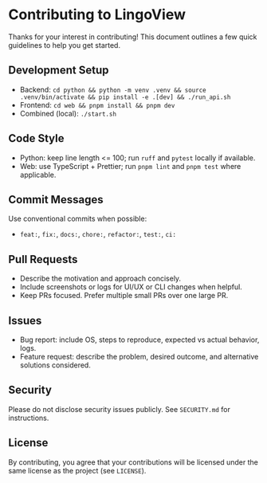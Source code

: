 # Contributing to LingoView

Thanks for your interest in contributing! This document outlines a few quick guidelines to help you get started.

## Development Setup
- Backend: `cd python && python -m venv .venv && source .venv/bin/activate && pip install -e .[dev] && ./run_api.sh`
- Frontend: `cd web && pnpm install && pnpm dev`
- Combined (local): `./start.sh`

## Code Style
- Python: keep line length <= 100; run `ruff` and `pytest` locally if available.
- Web: use TypeScript + Prettier; run `pnpm lint` and `pnpm test` where applicable.

## Commit Messages
Use conventional commits when possible:
- `feat:`, `fix:`, `docs:`, `chore:`, `refactor:`, `test:`, `ci:`

## Pull Requests
- Describe the motivation and approach concisely.
- Include screenshots or logs for UI/UX or CLI changes when helpful.
- Keep PRs focused. Prefer multiple small PRs over one large PR.

## Issues
- Bug report: include OS, steps to reproduce, expected vs actual behavior, logs.
- Feature request: describe the problem, desired outcome, and alternative solutions considered.

## Security
Please do not disclose security issues publicly. See `SECURITY.md` for instructions.

## License
By contributing, you agree that your contributions will be licensed under the same license as the project (see `LICENSE`).

